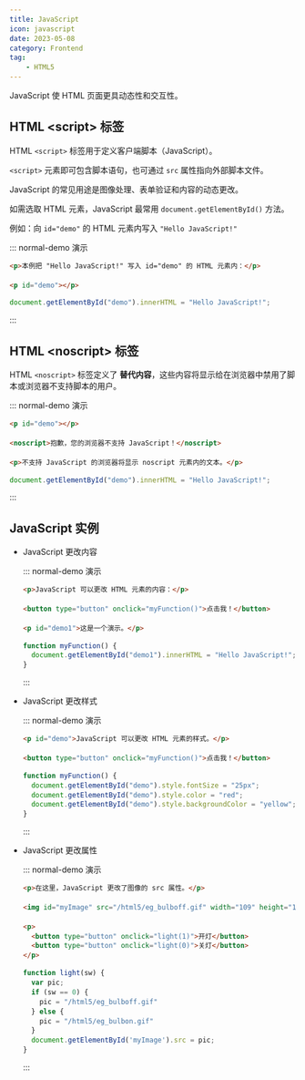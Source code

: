 ```yaml
---
title: JavaScript
icon: javascript
date: 2023-05-08
category: Frontend
tag:
    - HTML5
---
```


JavaScript 使 HTML 页面更具动态性和交互性。

## HTML \<script> 标签

HTML `<script>` 标签用于定义客户端脚本（JavaScript）。

`<script>` 元素即可包含脚本语句，也可通过 `src` 属性指向外部脚本文件。

JavaScript 的常见用途是图像处理、表单验证和内容的动态更改。

如需选取 HTML 元素，JavaScript 最常用 `document.getElementById()` 方法。

例如：向 `id="demo"` 的 HTML 元素内写入 `"Hello JavaScript!"`

::: normal-demo 演示

```html
<p>本例把 "Hello JavaScript!" 写入 id="demo" 的 HTML 元素内：</p>

<p id="demo"></p>
```

```js
document.getElementById("demo").innerHTML = "Hello JavaScript!";
```

:::

## HTML \<noscript> 标签

HTML `<noscript>` 标签定义了 **替代内容**，这些内容将显示给在浏览器中禁用了脚本或浏览器不支持脚本的用户。

::: normal-demo 演示

```html
<p id="demo"></p>

<noscript>抱歉，您的浏览器不支持 JavaScript！</noscript>

<p>不支持 JavaScript 的浏览器将显示 noscript 元素内的文本。</p>
```

```js
document.getElementById("demo").innerHTML = "Hello JavaScript!";
```

:::

## JavaScript 实例

- JavaScript 更改内容

    ::: normal-demo 演示

    ```html
    <p>JavaScript 可以更改 HTML 元素的内容：</p>

    <button type="button" onclick="myFunction()">点击我！</button>

    <p id="demo1">这是一个演示。</p>
    ```

    ```js
    function myFunction() {
      document.getElementById("demo1").innerHTML = "Hello JavaScript!";
    }
    ```

    :::

- JavaScript 更改样式

    ::: normal-demo 演示

    ```html
    <p id="demo">JavaScript 可以更改 HTML 元素的样式。</p>

    <button type="button" onclick="myFunction()">点击我！</button>
    ```

    ```js
    function myFunction() {
      document.getElementById("demo").style.fontSize = "25px";
      document.getElementById("demo").style.color = "red";
      document.getElementById("demo").style.backgroundColor = "yellow";
    }
    ```

    :::

- JavaScript 更改属性

    ::: normal-demo 演示

    ```html
    <p>在这里，JavaScript 更改了图像的 src 属性。</p>

    <img id="myImage" src="/html5/eg_bulboff.gif" width="109" height="180">

    <p>
      <button type="button" onclick="light(1)">开灯</button>
      <button type="button" onclick="light(0)">关灯</button>
    </p>
    ```

    ```js
    function light(sw) {
      var pic;
      if (sw == 0) {
        pic = "/html5/eg_bulboff.gif"
      } else {
        pic = "/html5/eg_bulbon.gif"
      }
      document.getElementById('myImage').src = pic;
    }
    ```

    :::


